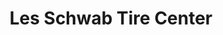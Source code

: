 ---
title: "Les Schwab Tire Center"
url: /tigard/les-schwab-tire-center-southwest-pacific-highway/
shop: Reifen
---